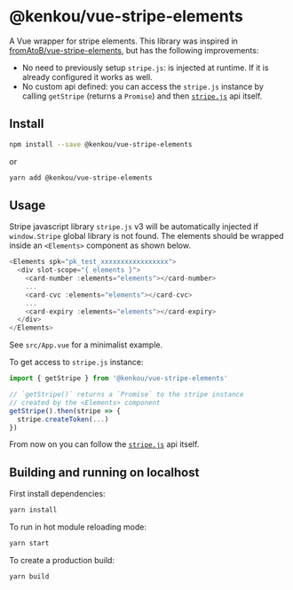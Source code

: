 # @kenkou/vue-stripe-elements

A Vue wrapper for stripe elements. This library was inspired in [fromAtoB/vue-stripe-elements](https://github.com/fromatob/vue-stripe-elements), but has the following improvements:

- No need to previously setup `stripe.js`: is injected at runtime. If it is already configured it works as well.
- No custom api defined: you can access the `stripe.js` instance by calling `getStripe` (returns a `Promise`) and then [`stripe.js`](https://stripe.com/docs/stripe-js/reference) api itself.

## Install

```sh
npm install --save @kenkou/vue-stripe-elements
```

or

```sh
yarn add @kenkou/vue-stripe-elements
```

## Usage

Stripe javascript library `stripe.js` v3 will be automatically injected if `window.Stripe` global library is not found. The elements should be wrapped inside an `<Elements>` component as shown below.

```js
<Elements spk="pk_test_xxxxxxxxxxxxxxxxx">
  <div slot-scope="{ elements }">
    <card-number :elements="elements"></card-number>
    ...
    <card-cvc :elements="elements"></card-cvc>
    ...
    <card-expiry :elements="elements"></card-expiry>
  </div>
</Elements>
```

See `src/App.vue` for a minimalist example.

To get access to `stripe.js` instance:

```js
import { getStripe } from '@kenkou/vue-stripe-elements'

// `getStripe()` returns a `Promise` to the stripe instance
// created by the <Elements> component
getStripe().then(stripe => {
  stripe.createToken(...)
})
```

From now on you can follow the [`stripe.js`](https://stripe.com/docs/stripe-js/reference) api itself.

## Building and running on localhost

First install dependencies:

```sh
yarn install
```

To run in hot module reloading mode:

```sh
yarn start
```

To create a production build:

```sh
yarn build
```
